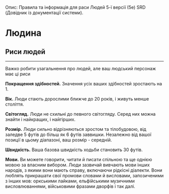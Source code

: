 Опис: Правила та інформація для раси Людей 5-ї версії (5e) SRD (Довідник із документації системи).

# Людина
## Риси людей
- - -
Важко робити узагальнення про людей, але ваш людський персонаж має ці риси

**Покращення здібностей.** Значення усіх ваших здібностей зростають на 1.

**Вік.** Люди стають дорослими ближче до 20 років, і живуть менше століття.

**Світогляд.** Люди не схильні до певного світогляду. Серед них можна знайти і найкращих, і найгірших.

**Розмір.** Люди сильно відрізняються зростом та тілобудовою, від заледве 5 футів до більш як 6 футів заввишки. Незалежно від вашої позиції в цьому діапазоні, ваш розмір - середній.

**Швидкість.** Ваша базова швидкість ходьби становить 30 футів.

**Мови.** Ви можете говорити, читати й писати спільною та ще однією мовою за власним вибором. Люди зазвичай вивчають мови інших народів, з якими вони мають справу, включаючи рідкісні діалекти. Вони люблять прикрашати свої промови словами й висловами, запозиченими з інших мов: оркськими лайками, ельфійськими музичними висловлюваннями, військовими фразами дворфів і так далі.